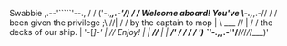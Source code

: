 Swabbie                     ,.--'`````'--.,               / /
                           (\'-.,_____,.-'/)             / / 
Welcome aboard! You've      \\-.,_____,.-//             / /  
been given the privilege    ;\\         //|            / /
by the captain to mop       | \\  ___  // |           / /
the decks of our ship.      |  '-[___]-'  |          /_/
Enjoy!                      |             |      ___/_/___
                            |             |  __/' / / / / ')
                            `'-.,_____,.-''/__/_/_/_/_/___)'